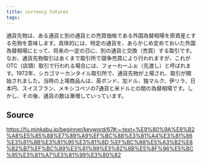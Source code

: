 ```yaml
---
title: currency futures
tags: 
---
```


通貨先物は、ある通貨と別の通貨との売買価格である外国為替相場を原資産とする先物を意味します。具体的には、特定の通貨を、あらかじめ定めておいた外国為替相場にとって、将来の一定の日に、別の通貨と交換（売買）する取引です。なお、通貨先物取引はあくまで取引所で競争売買により行われますが、これがOTC（店頭）取引で行われる場合には、フォーわーふぉ（先渡し）と呼ばれます。1972年、シカゴマーカンタイル取引所で、通貨先物が上場され、取引が開始されました。当時の上場商品んは、英ポンド、加ドル、独マルク、伊リラ、日本円、スイスフラン、メキシコペソの7通貨と米ドルとの間の為替相場です。しかし、その後、通貨の数は漸増していっています。

## Source
https://fu.minkabu.jp/beginner/keyword/67#:~:text=%E9%80%9A%E8%B2%A8%E5%85%88%E7%89%A9%EF%BC%88%E3%81%A4%E3%81%86%E3%81%8B%E3%81%95%E3%81%8D,%EF%BC%88%E5%A3%B2%E8%B2%B7%EF%BC%89%E3%81%99%E3%82%8B%E5%8F%96%E5%BC%95%E3%81%A7%E3%81%99%E3%80%82